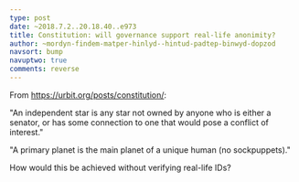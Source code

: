 ```yaml
---
type: post
date: ~2018.7.2..20.18.40..e973
title: Constitution: will governance support real-life anonimity?
author: ~mordyn-findem-matper-hinlyd--hintud-padtep-binwyd-dopzod
navsort: bump
navuptwo: true
comments: reverse
---
```


From https://urbit.org/posts/constitution/:

"An independent star is any star not owned by anyone who is either a senator, or has some connection to one that would pose a conflict of interest."

"A primary planet is the main planet of a unique human (no sockpuppets)."

How would this be achieved without verifying real-life IDs?
